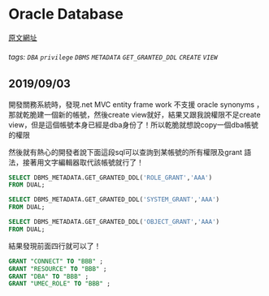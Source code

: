 Oracle Database
===
[原文網址](https://dba.stackexchange.com/questions/61480/how-to-mirror-the-privileges-of-an-user-to-another-in-oracle-database)
###### tags: `DBA` `privilege` `DBMS` `METADATA` `GET_GRANTED_DDL` `CREATE` `VIEW`
## 2019/09/03
<p>
開發關務系統時，發現.net MVC entity frame work 不支援 oracle synonyms
，那就乾脆建一個新的帳號，然後create view就好，結果又跟我說權限不足create view，但是這個帳號本身已經是dba身份了！所以乾脆就想說copy一個dba帳號的權限
</p>
<p>
然後就有熱心的開發者說下面這段sql可以查詢到某帳號的所有權限及grant 語法，接著用文字編輯器取代該帳號就行了！
</p>

```sql
SELECT DBMS_METADATA.GET_GRANTED_DDL('ROLE_GRANT','AAA') 
FROM DUAL;

SELECT DBMS_METADATA.GET_GRANTED_DDL('SYSTEM_GRANT','AAA') 
FROM DUAL;

SELECT DBMS_METADATA.GET_GRANTED_DDL('OBJECT_GRANT','AAA') 
FROM DUAL;
```
<p>
結果發現前面四行就可以了！
</p>

```sql
GRANT "CONNECT" TO "BBB" ;
GRANT "RESOURCE" TO "BBB" ;
GRANT "DBA" TO "BBB" ;
GRANT "UMEC_ROLE" TO "BBB" ;
```
